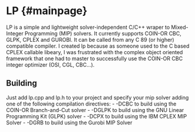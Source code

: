 LP     {#mainpage}
==

LP is a simple and lightweight solver-independent C/C++ wraper to
Mixed-Integer Programming (MIP) solvers. It currently supports COIN-OR
CBC, GLPK, CPLEX and GUROBI. It can be called from any C 89 (or higher)
compatible compiler. I created lp because as someone used to the C based
CPLEX callable libeary, I was frustrated with the complex object oriented
framework that one had to master to successfully use the COIN-OR CBC
integer optimizer (OSI, CGL, CBC...).

## Building

Just add lp.cpp and lp.h to your project and specify your mip solver
adding one of the following compilation directives: 
    - -DCBC to build using the COIN-OR Branch-and-Cut solver
    - -DGLPK to build using the GNU Linear Programming Kit (GLPK) solver
    - -DCPX to build using the IBM CPLEX MIP Solver
    - -DGRB to build using the Gurobi MIP Solver

